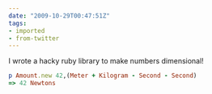 ```yaml
---
date: "2009-10-29T00:47:51Z"
tags:
- imported
- from-twitter
---
```

I wrote a hacky ruby library to make numbers dimensional!

```ruby
p Amount.new 42,(Meter + Kilogram - Second - Second)
=> 42 Newtons
```
